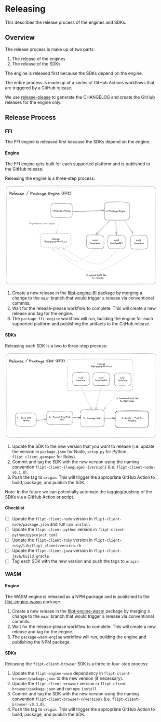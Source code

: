 # Releasing

This describes the release process of the engines and SDKs.

## Overview

The release process is make up of two parts:

1. The release of the engines
2. The release of the SDKs

The engine is released first because the SDKs depend on the engine.

The entire process is made up of a series of GitHub Actions workflows that are triggered by a GitHub release.

We use [release-please](https://github.com/googleapis/release-please>) to generate the CHANGELOG and create the GitHub releases for the engine only.

## Release Process

### FFI

The FFI engine is released first because the SDKs depend on the engine.

#### Engine

The FFI engine gets built for each supported platform and is published to the GitHub release.

Releasing the engine is a three-step process:

<p align="center">
    <img src=".github/images/release-engine-ffi.png" width=600 />
</p>

1. Create a new release in the [flipt-engine-ffi](./flipt-engine-ffi) package by merging a change to the `main` branch that would trigger a release via conventional commits.
2. Wait for the release-please workflow to complete. This will create a new release and tag for the engine.
3. The `package-ffi-engine` workflow will run, building the engine for each supported platform and publishing the artifacts to the GitHub release.

#### SDKs

Releasing each SDK is a two to three-step process:

<p align="center">
    <img src=".github/images/release-engine-ffi-sdk.png" width=600 />
</p>

1. Update the SDK to the new version that you want to release (i.e. update the version in `package.json` for Node, `setup.py` for Python, `flipt_client.gemspec` for Ruby).
1. Commit and tag the SDK with the new version using the naming convention `flipt-client-{language}-{version}` (i.e. `flipt-client-node-v0.1.0`).
1. Push the tag to `origin`. This will trigger the appropriate GitHub Action to build, package, and publish the SDK.

Note: In the future we can potentially automate the tagging/pushing of the SDKs via a GitHub Action or script.

#### Checklist

- [ ] Update the `flipt-client-node` version in `flipt-client-node/package.json` and run `npm install`
- [ ] Update the `flipt-client-python` version in `flipt-client-python/pyproject.toml`
- [ ] Update the `flipt-client-ruby` version in `flipt-client-ruby/lib/flipt_client/version.rb`
- [ ] Update the `flipt-client-java` version in `flipt-client-java/build.gradle`
- [ ] Tag each SDK with the new version and push the tags to `origin`

### WASM

#### Engine

The WASM engine is released as a NPM package and is published to the [flipt-engine-wasm](https://www.npmjs.com/package/@flipt-io/flipt-engine-wasm) package.

1. Create a new release in the [flipt-engine-wasm](./flipt-engine-wasm) package by merging a change to the `main` branch that would trigger a release via conventional commits.
2. Wait for the release-please workflow to complete. This will create a new release and tag for the engine.
3. The `package-wasm-engine` workflow will run, building the engine and publishing the NPM package.

#### SDKs

Releasing the `flipt-client-browser` SDK is a three to four-step process:

1. Update the `flipt-engine-wasm` dependency in `flipt-client-browser/package.json` to the new version (if necessary).
1. Update the `flipt-client-browser` version in `flipt-client-browser/package.json` and run `npm install`
1. Commit and tag the SDK with the new version using the naming convention `flipt-client-browser-v{version}` (i.e. `flipt-client-browser-v0.1.0`).
1. Push the tag to `origin`. This will trigger the appropriate GitHub Action to build, package, and publish the SDK.
